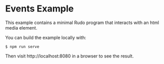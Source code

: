 # Events Example

This example contains a minimal Rudo program that interacts with an html media element. 

You can build the example locally with:

```
$ npm run serve
```

Then visit http://localhost:8080 in a browser to see the result.
